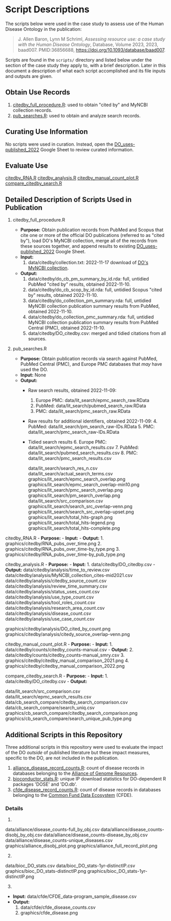 # Script Descriptions

The scripts below were used in the case study to assess use of the Human Disease Ontology in the publication:

> J. Allen Baron, Lynn M Schriml, _Assessing resource use: a case study with the Human Disease Ontology_, Database, Volume 2023, 2023, baad007. PMID:36856688, https://doi.org/10.1093/database/baad007.

Scripts are found in the `scripts/` directory and listed below under the section of the case study they apply to, with a brief description. Later in this document a description of what each script accomplished and its file inputs and outputs are given.


## Obtain Use Records

1. [citedby_full_procedure.R](scripts/citedby_full_procedure.R): used to obtain "cited by" and MyNCBI collection records.
2. [pub_searches.R](scripts/pub_searches.R): used to obtain and analyze search records.

## Curating Use Information

No scripts were used in curation. Instead, open the [DO_uses-published_2022](https://docs.google.com/spreadsheets/d/1soEnbGY2uVVDEC_xKOpjs9WQg-wQcLiXqmh_iJ-2qsM/edit?usp=share_link) Google Sheet to review curated information.

## Evaluate Use

[citedby_RNA.R](scripts/citedby_RNA.R)
[citedby_analysis.R](scripts/citedby_analysis.R)
[citedby_manual_count_plot.R](scripts/citedby_manual_count_plot.R)
[compare_citedby_search.R](scripts/compare_citedby_search.R)


## Detailed Description of Scripts Used in Publication

1. citedby_full_procedure.R
	- **Purpose:** Obtain publication records from PubMed and Scopus that cite one or more of the official DO publications (referred to as "cited by"), load DO's MyNCBI collection, merge all of the records from these sources together, and append results to existing [DO_uses-published_2022](https://docs.google.com/spreadsheets/d/1soEnbGY2uVVDEC_xKOpjs9WQg-wQcLiXqmh_iJ-2qsM/edit?usp=share_link) Google Sheet.
	- **Input:**
		1. data/citedby/collection.txt: 2022-11-17 download of [DO's MyNCBI collection](https://www.ncbi.nlm.nih.gov/sites/myncbi/lynn.schriml.1/collections/49204559/public/).
	- **Output:**
		1. data/citedby/do_cb_pm_summary_by_id.rda: full, untidied PubMed "cited by" results, obtained 2022-11-10.
		2. data/citedby/do_cb_scop_by_id.rda: full, untidied Scopus "cited by" results, obtained 2022-11-10.
		3. data/citedby/do_collection_pm_summary.rda: full, untidied MyNCBI collection publication summary results from PubMed, obtained 2022-11-10.
		4. data/citedby/do_collection_pmc_summary.rda: full, untidied MyNCBI collection publication summary results from PubMed Central (PMC), obtained 2022-11-10.
		5. data/citedby/DO_citedby.csv: merged and tidied citations from all sources.

2. pub_searches.R
	- **Purpose:** Obtain publication records via search against PubMed, PubMed Central (PMC), and Europe PMC databases that _may_ have used the DO.
	- **Input:** None
	- **Output:**
		- Raw search results, obtained 2022-11-09:
			1. Europe PMC: data/lit_search/epmc_search_raw.RData
			2. PubMed: data/lit_search/pubmed_search_raw.RData
			3. PMC: data/lit_search/pmc_search_raw.RData
		- Raw results for additional identifiers, obtained 2022-11-09:
			4. PubMed: data/lit_search/pm_search_raw-IDs.RData
			5. PMC: data/lit_search/pmc_search_raw-IDs.RData
		- Tidied search results
			6. Europe PMC: data/lit_search/epmc_search_results.csv
			7. PubMed: data/lit_search/pubmed_search_results.csv
			8. PMC:	data/lit_search/pmc_search_results.csv
		
			data/lit_search/search_res_n.csv
			data/lit_search/actual_search_terms.csv
			graphics/lit_search/epmc_search_overlap.png
			graphics/lit_search/epmc_search_overlap-min10.png
			graphics/lit_search/pmc_search_overlap.png
			graphics/lit_search/pm_search_overlap.png
			data/lit_search/src_comparison.csv
			graphics/lit_search/search_src_overlap-venn.png
			graphics/lit_search/search_src_overlap-upset.png
			graphics/lit_search/total_hits-graph.png
			graphics/lit_search/total_hits-legend.png
			graphics/lit_search/total_hits-complete.png



citedby_RNA.R
	- **Purpose:** 
	- **Input:**
	- **Output:**
    1. graphics/citedby/RNA_pubs_over_time.png
    2. graphics/citedby/RNA_pubs_over_time-by_type.png
    3. graphics/citedby/RNA_pubs_over_time-by_pub_type.png

citedby_analysis.R
	- **Purpose:** 
	- **Input:**
	  1. data/citedby/DO_citedby.csv
	- **Output:**
data/citedby/analysis/time_to_review.csv
data/citedby/analysis/MyNCBI_collection_cites-mid2021.csv
data/citedby/analysis/citedby_source_count.csv
data/citedby/analysis/review_time_summary.csv
data/citedby/analysis/status_uses_count.csv
data/citedby/analysis/use_type_count.csv
data/citedby/analysis/tool_roles_count.csv
data/citedby/analysis/research_area_count.csv
data/citedby/analysis/disease_count.csv
data/citedby/analysis/use_case_count.csv

graphics/citedby/analysis/DO_cited_by_count.png
graphics/citedby/analysis/citedy_source_overlap-venn.png


citedby_manual_count_plot.R
	- **Purpose:** 
	- **Input:**
	  1. data/citedby/counts/citedby_counts-manual.csv
	- **Output:**
    2. data/citedby/counts/citedby_counts-manual_smry.csv
    3. graphics/citedby/citedby_manual_comparison_2021.png
    4. graphics/citedby/citedby_manual_comparison_2022.png

compare_citedby_search.R
	- **Purpose:** 
	- **Input:**
	  1. data/citedby/DO_citedby.csv
	- **Output:**

data/lit_search/src_comparison.csv
data/lit_search/epmc_search_results.csv
data/cb_search_compare/citedby_search_comparison.csv
data/cb_search_compare/search_uniq.csv
graphics/cb_search_compare/citedby_search_comparison.png
graphics/cb_search_compare/search_unique_pub_type.png





## Additional Scripts in this Repository

Three additional scripts in this repository were used to evaluate the impact of the DO _outside_ of published literature but these impact measures, specific to the DO, are not included in the publication.

1. [alliance_disease_record_counts.R](scripts/alliance_disease_record_counts.R): count of disease records in databases belonging to the [Alliance of Genome Resources](https://www.alliancegenome.org/).
2. [bioconductor_stats.R](scripts/bioconductor_stats.R): unique IP download statistics for DO-dependent R packages 'DOSE' and 'DO.db'.
3. [cfde_disease_record_counts.R](scripts/cfde_disease_record_counts.R): count of disease records in databases belonging to the [Common Fund Data Ecosystem](https://app.nih-cfde.org/) (CFDE).


### Details
1. 
data/alliance/disease_counts-full_by_obj.csv
data/alliance/disease_counts-disobj_by_obj.csv
data/alliance/disease_counts-disease_by_obj.csv
data/alliance/disease_counts-unique_diseases.csv
graphics/alliance_disobj_plot.png
graphics/alliance_full_record_plot.png

2. 
data/bioc_DO_stats.csv
data/bioc_DO_stats-1yr-distinctIP.csv
graphics/bioc_DO_stats-distinctIP.png
graphics/bioc_DO_stats-1yr-distinctIP.png

3. 
  - **Input:** data/cfde/CFDE_data-program_sample_disease.csv
  - **Output:**
    1. data/cfde/cfde_disease_counts.csv
    2. graphics/cfde_disease.png
